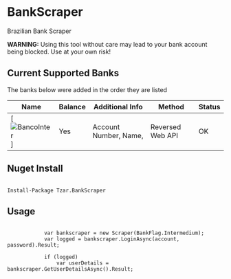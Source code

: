 # BankScraper
Brazilian Bank Scraper

**WARNING:** Using this tool without care may lead to your bank account being blocked. Use at your own risk!

## Current Supported Banks

The banks below were added in the order they are listed


| Name                                                                                                                                                                                          | Balance | Additional Info                                                                                       | Method                               | Status |
| ---                                                                                                                                                                                           | ---     | ---                                                                                                   | ---                                  | ---    |
| [![BancoInter](https://is4-ssl.mzstatic.com/image/thumb/Purple118/v4/7b/ff/66/7bff665b-903e-a39d-4d89-218628c5e718/AppIcon-1x_U007emarketing-0-0-GLES2_U002c0-512MB-sRGB-0-0-0-85-220-0-0-0-8.png/230x0w.jpg)]                              | Yes                 | Account Number, Name,                  | Reversed Web API                  | OK     |


## Nuget Install
<pre><code>
Install-Package Tzar.BankScraper
</code></pre>

## Usage
<pre><code>
            var bankscraper = new Scraper(BankFlag.Intermedium);
            var logged = bankscraper.LoginAsync(account, password).Result;

            if (logged)
                var userDetails = bankscraper.GetUserDetailsAsync().Result;
</code></pre>
